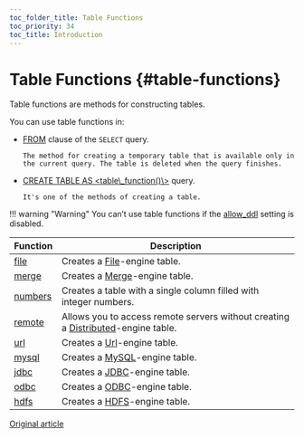 ```yaml
---
toc_folder_title: Table Functions
toc_priority: 34
toc_title: Introduction
---
```


# Table Functions {#table-functions}

Table functions are methods for constructing tables.

You can use table functions in:

-   [FROM](../statements/select/from.md) clause of the `SELECT` query.
  
        The method for creating a temporary table that is available only in the current query. The table is deleted when the query finishes.

-   [CREATE TABLE AS \<table\\\_function()\\>](../statements/create.md#create-table-query) query.
  
        It's one of the methods of creating a table.

!!! warning "Warning" You can’t use table functions if the [allow\_ddl](../../operations/settings/permissions-for-queries.md#settings_allow_ddl) setting is disabled.

| Function              | Description                                                                                                                            |
| --------------------- | -------------------------------------------------------------------------------------------------------------------------------------- |
| [file](file.md)       | Creates a [File](../../engines/table-engines/special/file.md)-engine table.                                                            |
| [merge](merge.md)     | Creates a [Merge](../../engines/table-engines/special/merge.md)-engine table.                                                          |
| [numbers](numbers.md) | Creates a table with a single column filled with integer numbers.                                                                      |
| [remote](remote.md)   | Allows you to access remote servers without creating a [Distributed](../../engines/table-engines/special/distributed.md)-engine table. |
| [url](url.md)         | Creates a [Url](../../engines/table-engines/special/url.md)-engine table.                                                              |
| [mysql](mysql.md)     | Creates a [MySQL](../../engines/table-engines/integrations/mysql.md)-engine table.                                                     |
| [jdbc](jdbc.md)       | Creates a [JDBC](../../engines/table-engines/integrations/jdbc.md)-engine table.                                                       |
| [odbc](odbc.md)       | Creates a [ODBC](../../engines/table-engines/integrations/odbc.md)-engine table.                                                       |
| [hdfs](hdfs.md)       | Creates a [HDFS](../../engines/table-engines/integrations/hdfs.md)-engine table.                                                       |
[Original article](https://clickhouse.tech/docs/en/query_language/table_functions/) <!--hide-->
